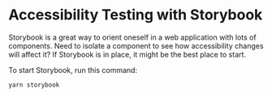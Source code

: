 # Accessibility Testing with Storybook

Storybook is a great way to orient oneself in a web application with lots of components. Need to isolate a component to see how accessibility changes will affect it? If Storybook is in place, it might be the best place to start.

To start Storybook, run this command:

```
yarn storybook
```
